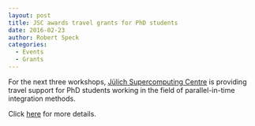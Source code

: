 ```yaml
---
layout: post
title: JSC awards travel grants for PhD students
date: 2016-02-23
author: Robert Speck
categories:
  - Events
  - Grants
---
```

For the next three workshops, [Jülich Supercomputing Centre](http://www.fz-juelich.de/ias/jsc)
is providing travel support for PhD students working in the field of parallel-in-time integration methods.

<!--more-->

Click [here](/events/travel_grants.html) for more details.
